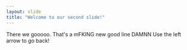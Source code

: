 ```yaml
---
layout: slide
title: "Welcome to our second slide!"
---
```

There we gooooo. That's a mFKING new good line DAMNN
Use the left arrow to go back!
